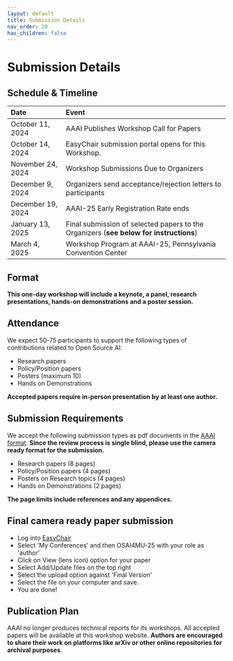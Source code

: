 ```yaml
---
layout: default
title: Submission Details
nav_order: 20
has_children: false
---
```

# Submission Details

## Schedule & Timeline

| **Date** | **Event** |
| :------- | :-------- |
|October 11, 2024 |AAAI Publishes Workshop Call for Papers |
|October 14, 2024 | EasyChair submission portal opens for this Workshop. |
|November 24, 2024  |Workshop Submissions Due to Organizers|
|December 9, 2024  |Organizers send acceptance/rejection letters to participants|
|December 19, 2024  |AAAI-25 Early Registration Rate ends|
|January 13, 2025  |Final submission of selected papers to the Organizers (**see below for instructions**) |
|March 4, 2025  |Workshop Program at AAAI-25, Pennsylvania Convention Center |


## Format
**This one-day workshop will include a keynote, a panel, research presentations, hands-on demonstrations and a poster session.** 

## Attendance
We expect 50-75 participants to support the following types of contributions related to Open Source AI: 
* Research papers
* Policy/Position papers
* Posters  (maximum 10) 
* Hands on Demonstrations

**Accepted papers require in-person presentation by at least one author.**

## Submission Requirements
We accept the following submission types as pdf documents in the [AAAI format](https://aaai.org/authorkit25/).  **Since the review process is single blind, please use the camera ready format for the submission.** 
* Research papers (8 pages)
* Policy/Position papers (4 pages)
* Posters on Research topics (4 pages)
* Hands on Demonstrations (2 pages)

**The page limits include references and any appendices.**

## Final camera ready paper submission
* Log into [EasyChair](https://easychair.org)
* Select 'My Conferences' and then OSAI4MU-25 with your role as 'author'
* Click on View (lens icon) option for your paper
* Select Add/Update files on the top right
* Select the upload option against 'Final Version'
* Select the file on your computer and save.
* You are done!


## Publication Plan
AAAI no longer produces technical reports for its workshops. All accepted papers will be available at this workshop website. **Authors are encouraged to share their work on platforms like arXiv or other online repositories for archival purposes**.



